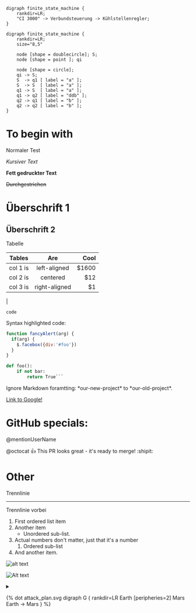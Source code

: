 ```graphviz
digraph finite_state_machine {
    rankdir=LR;
    "CI 3000" -> Verbundsteuerung -> Kühlstellenregler;
}
```

```graphviz
digraph finite_state_machine {
    rankdir=LR;
    size="8,5"

    node [shape = doublecircle]; S;
    node [shape = point ]; qi

    node [shape = circle];
    qi -> S;
    S  -> q1 [ label = "a" ];
    S  -> S  [ label = "a" ];
    q1 -> S  [ label = "a" ];
    q1 -> q2 [ label = "ddb" ];
    q2 -> q1 [ label = "b" ];
    q2 -> q2 [ label = "b" ];
}
```

# To begin with


Normaler Test

*Kursiver Text*

**Fett gedruckter Text**

~~Durchgestrichen~~


# Überschrift 1

## Überschrift 2

Tabelle

| Tables   |       Are      |  Cool |
|----------|:-------------:|------:|
| col 1 is | left-aligned | $1600 |
| col 2 is | centered    |   $12 |
| col 3 is | right-aligned |    $1 |
&#124; 


    code

Syntax highlighted code:
```javascript
function fancyAlert(arg) {
  if(arg) {
    $.facebox({div:'#foo'})
  }
}
```

```python
def foo():
    if not bar:
        return True```    
```


Ignore Markdown foramtting: \*our-new-project\* to \*our-old-project\*.


[Link to Google!](http://google.com)


# GitHub specials:

@mentionUserName

@octocat :+1: This PR looks great - it's ready to merge! :shipit:


# Other

Trennlinie

------

Trennlinie vorbei

1. First ordered list item
2. Another item
   * Unordered sub-list. 
1. Actual numbers don't matter, just that it's a number
   1. Ordered sub-list
4. And another item.

![alt text](https://www.eckelmann.de/fileadmin/img/logo-eckelmann-ag.png "Ecekelmnan")


![Alt text](https://g.gravizo.com/source/custom_mark10?https%3A%2F%2Fraw.githubusercontent.com%2FTLmaK0%2Fgravizo%2Fmaster%2FREADME.md)
<details> 
<summary></summary>
custom_mark10
  digraph G {
    size ="4,4";
    main [shape=box];
    main -> parse [weight=8];
    parse -> execute;
    main -> init [style=dotted];
    main -> cleanup;
    execute -> { make_string; printf};
    init -> make_string;
    edge [color=red];
    main -> printf [style=bold,label="100 times"];
    make_string [label="make a string"];
    node [shape=box,style=filled,color=".7 .3 1.0"];
    execute -> compare;
  }
custom_mark10
</details>


{% dot attack_plan.svg
    digraph G {
        rankdir=LR
        Earth [peripheries=2]
        Mars
        Earth -> Mars
    }
%}
